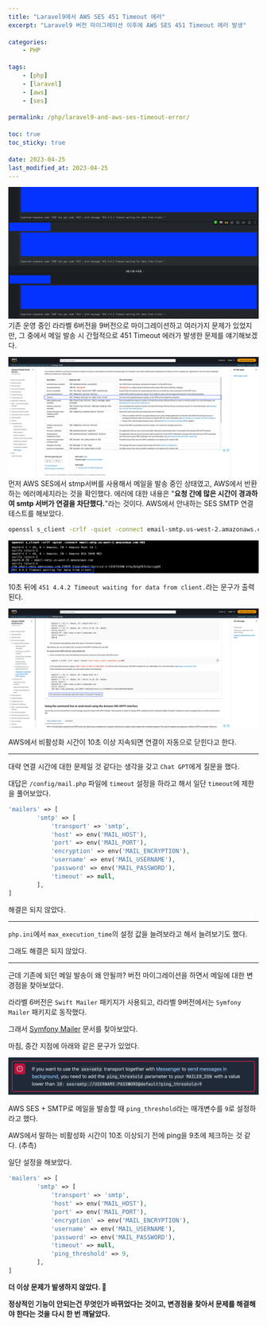 ```yaml
---
title: "Laravel9에서 AWS SES 451 Timeout 에러"
excerpt: "Laravel9 버전 마이그레이션 이후에 AWS SES 451 Timeout 에러 발생"

categories:
    - PHP

tags:
    - [php]
    - [laravel]
    - [aws]
    - [ses]

permalink: /php/laravel9-and-aws-ses-timeout-error/

toc: true
toc_sticky: true

date: 2023-04-25
last_modified_at: 2023-04-25
---
```


![에러](/assets/images/posts/laravel9-and-aws-ses-timeout-error/error.png "에러")
기존 운영 중인 라라벨 6버전을 9버전으로 마이그레이션하고 여러가지 문제가 있었지만, 그 중에서 메일 발송 시 간헐적으로 451 Timeout 에러가 발생한 문제를 얘기해보겠다.
<br>

![AWS SES 에러코드](/assets/images/posts/laravel9-and-aws-ses-timeout-error/aws_ses_response_code.png "AWS SES 에러코드")
먼저 AWS SES에서 stmp서버를 사용해서 메일을 발송 중인 상태였고, AWS에서 반환하는 에러메세지라는 것을 확인했다.
에러에 대한 내용은 "**요청 간에 많은 시간이 경과하여 smtp 서버가 연결을 차단했다.**"라는 것이다.
AWS에서 안내하는 SES SMTP 연결 테스트를 해보았다.
```bash
openssl s_client -crlf -quiet -connect email-smtp.us-west-2.amazonaws.com:465
```

![AWS SES SMTP 연결 테스트](/assets/images/posts/laravel9-and-aws-ses-timeout-error/smtp_test.png "AWS SES SMTP 연결 테스트")

10초 뒤에 `451 4.4.2 Timeout waiting for data from client.`라는 문구가 출력된다.

![AWS SES SMTP 연결 안내 문구](/assets/images/posts/laravel9-and-aws-ses-timeout-error/aws_ses_info.png "AWS SES 연결 안내 문구")

AWS에서 비활성화 시간이 10초 이상 지속되면 연결이 자동으로 닫힌다고 한다.

* * *
대략 연결 시간에 대한 문제일 것 같다는 생각을 갖고 `Chat GPT`에게 질문을 했다.

대답은 `/config/mail.php` 파일에 `timeout` 설정을 하라고 해서 일단 `timeout`에 제한을 풀어보았다.
```php
'mailers' => [
        'smtp' => [
            'transport' => 'smtp',
            'host' => env('MAIL_HOST'),
            'port' => env('MAIL_PORT'),
            'encryption' => env('MAIL_ENCRYPTION'),
            'username' => env('MAIL_USERNAME'),
            'password' => env('MAIL_PASSWORD'),
            'timeout' => null,
        ],
]
```

해결은 되지 않았다.
* * *

`php.ini`에서 `max_execution_time`의 설정 값을 늘려보라고 해서 늘려보기도 했다.
<br>

그래도 해결은 되지 않았다.

* * *

근데 기존에 되던 메일 발송이 왜 안될까? 버전 마이그레이션을 하면서 메일에 대한 변경점을 찾아보았다.

라라벨 6버전은 `Swift Mailer` 패키지가 사용되고, 라라벨 9버전에서는 `Symfony Mailer` 패키지로 동작했다.
<br>

그래서 [Symfony Mailer](https://symfony.com/doc/current/mailer.html) 문서를 찾아보았다.
<br>

마침, 중간 지점에 아래와 같은 문구가 있었다.

![심포니 안내 문구](/assets/images/posts/laravel9-and-aws-ses-timeout-error/symfony.png "심포니 안내 문구")

AWS SES + SMTP로 메일을 발송할 때 `ping_threshold`라는 매개변수를 `9`로 설정하라고 했다.
<br>

AWS에서 말하는 비활성화 시간이 10초 이상되기 전에 ping을 9초에 체크하는 것 같다. (추측)
<br>

일단 설정을 해보았다.

```php
'mailers' => [
        'smtp' => [
            'transport' => 'smtp',
            'host' => env('MAIL_HOST'),
            'port' => env('MAIL_PORT'),
            'encryption' => env('MAIL_ENCRYPTION'),
            'username' => env('MAIL_USERNAME'),
            'password' => env('MAIL_PASSWORD'),
            'timeout' => null,
            'ping_threshold' => 9,
        ],
]
```

**더 이상 문제가 발생하지 않았다. 🎉**
<br>

**정상적인 기능이 안되는건 무엇인가 바뀌었다는 것이고, 변경점을 찾아서 문제를 해결해야 한다는 것을 다시 한 번 깨달았다.**